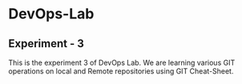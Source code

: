 # DevOps-Lab

## Experiment - 3
This is the experiment 3 of DevOps Lab. We are learning various GIT operations on local and Remote repositories using GIT Cheat-Sheet.